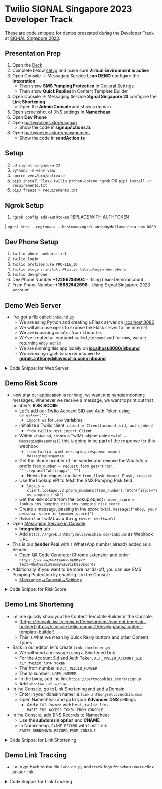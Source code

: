 # Twilio SIGNAL Singapore 2023 Developer Track

These are code snippets for demos presented during the Developer Track at [SIGNAL Singapore 2023](https://signal.twilio.com/2023/singapore).


## Presentation Prep

1. Open the [Deck](https://docs.google.com/presentation/d/15kUrOvhqseMp2Nk7Nlmw9TGIHNrXIHj55Kk360_N9K0/edit?usp=sharing)
2. Complete below [setup](#Setup) and make sure **Virtual Environment is active**
3. Open Console -> Messaging Service **Leao DEMO** configure the **Integration**
    - Then show **SMS Pumping Protection** in General Settings
    - Then show **Quick Replies** in Content Template Builder
4. Open Console -> Messaging Service **Signal Singapore 23** configure the **Link Shortening**
    - Open the **Admin Console** and show a domain
5. Open screenshot of DNS settings in **Namecheap**
6. Open **Dev Phone**
7. Open [partycookies.store/signup](partycookies.store/signup)
    - Show the code in **signupActions.ts**
8. Open [partycookies.store/management](partycookies.store/management)
    - Show the code in **sendAction.ts**


## Setup

2. `cd signal-singapore-23`
3. `python3 -m venv venv`
4. `source venv/bin/activate`
5. `pip3 install Flask twilio python-dotenv ngrok`
    OR
    `pip3 install -r requirements.txt`
6. `pip3 freeze > requirements.txt`


## Ngrok Setup

1. `ngrok config add-authtoken` [REPLACE WITH AUTHTOKEN](https://dashboard.ngrok.com/get-started/your-authtoken)

| `ngrok http --region=us --hostname=ngrok.anthonydellavecchia.com 8080`

## Dev Phone Setup

1. `twilio phone-numbers:list`
2. `twilio login`
3. `twilio profiles:use PROFILE_ID`
4. `twilio plugins:install @twilio-labs/plugin-dev-phone`
5. `twilio dev-phone`
6. Dev Phone Number **+12286788904** - Using Leao-Demo account
7. From Phone Number **+18882942698** - Using Signal Singapore 2023 account


## Demo Web Server

- I've got a file called `inbound.py`
    - We are using Python and creating a Flask server on [localhost:8080](http://localhost:8080)
    - We will also use `ngrok` to expose the Flask server to the internet
    - We are importing `modules` from `libraries`
    - We've created an endpoint called `/inbound` and for now, we are returning `Ahoy World`
    - We are running this app locally on
    **[localhost:8080/inbound](http://localhost:8080/inbound)**
    - We are using ngrok to create a tunnel to
    **[ngrok.anthonydellavecchia.com/inbound](ngrok.anthonydellavecchia.com/inbound)**

<details>
    <summary>Code Snippet for Web Server</summary>

    from flask import Flask
    from dotenv import load_dotenv
    import ngrok

    load_dotenv()

    app = Flask(__name__)
    port = 8080


    @app.route("/inbound", methods=['GET', 'POST'])
    def singapore():
        return "Ahoy, World"


    if __name__ == "__main__":
        try:
            ngrok_tunnel = ngrok.connect(port, authtoken_from_env=True, domain="ngrok.anthonydellavecchia.com")
            print("Running live at: ", ngrok_tunnel.url())
        except Exception as e:
            print("Error while starting ngrok:", e)

        app.run(host='localhost', port=port)

</details>


## Demo Risk Score

- Now that our application is running, we want it to handle incoming messages. Whenever we receive a message, we want to print out that number's **RISK SCORE**
    - Let's add our Twilio Account SID and Auth Token using `os.getenv('')`
        - `import os` for `.env` variables
    - Initialize a Twilio client, `client = Client(account_sid, auth_token)`
        - `from twilio.rest import Client`
    - Within `/inbound`, create a TwiML object using `twiml = MessagingResponse()` this is going to be part of the response for this webhook
        - `from twilio.twiml.messaging_response import MessagingResponse`
    - Get the phone number of the sender and remove the WhatsApp prefix `from_number = request.form.get("From", "").replace("whatsapp:", "")`
        - Needs the request module: `from flask import Flask, request`
    - Use the Lookup API to fetch the SMS Pumping Risk field
        - `lookup = client.lookups.v2.phone_numbers(from_number).fetch(fields="sms_pumping_risk")`
    - Get the Risk score from the lookup object `number_score = lookup.sms_pumping_risk.sms_pumping_risk_score`
    - Create a message, passing in the score `twiml.message(f"Ahoy, your personal score is {number_score}")`
    - Return the TwiML as a String `return str(twiml)`
- Open [Messaging Service in Console](https://console.twilio.com/us1/service/sms/MG24e593711be6a8813ce4e12e445d46fe/sms-service-instance-configure?frameUrl=%2Fconsole%2Fsms%2Fservices%2FMG24e593711be6a8813ce4e12e445d46fe%3Fx-target-region%3Dus1)
    - **Integration** tab
    - Add `https://ngrok.anthonydellavecchia.com/inbound` as Webhook URL
- This is our **Sender Pool** with a WhatsApp number already added as a Sender
    - Open QR Code Generator Chrome extension and enter `https://wa.me/WHATSAPP-SENDER?text=What%20is%20my%20risk%20score?`
- Additionally, if you want to be more hands-off, you can use SMS Pumping Protection by enabling it in the Console
    - [Messaging->General->Settings](https://console.twilio.com/us1/develop/sms/settings/general)

<details>
    <summary>Code Snippet for Risk Score</summary>

    from flask import Flask, request
    from dotenv import load_dotenv
    from twilio.rest import Client
    from twilio.twiml.messaging_response import MessagingResponse
    import ngrok
    import os

    load_dotenv()

    app = Flask(__name__)
    port = 8080

    account_sid = os.getenv('TWILIO_ACCOUNT_SID')
    auth_token = os.getenv('TWILIO_AUTH_TOKEN')

    client = Client(account_sid, auth_token)


    @app.route("/inbound", methods=['POST'])
    def singapore():
        twiml = MessagingResponse()

        from_number = request.values.get("From").replace("whatsapp:", "")
        lookup = client.lookups.v2.phone_numbers(from_number).fetch(fields="sms_pumping_risk")

        number_score = lookup.sms_pumping_risk['sms_pumping_risk_score']
        twiml.message(f"Ahoy, your personal score is {number_score}")

        return str(twiml)


    if __name__ == "__main__":
        try:
            ngrok_tunnel = ngrok.connect(port, authtoken_from_env=True, domain="ngrok.anthonydellavecchia.com")
            print("Running live at: ", ngrok_tunnel.url())
        except Exception as e:
            print("Error while starting ngrok:", e)

        app.run(host='localhost', port=port)

</details>


## Demo Link Shortening

- Let me quickly show you the Content Template Builder in the Console.
    - [https://console.twilio.com/us1/develop/sms/content-template-builder](https://console.twilio.com/us1/develop/sms/content-template-builder)
    - This is what we mean by Quick Reply buttons and other Content Types
- Back in our editor, let's create `link_shortener.py`
    - We will send a message using a Shortened Link
    - For the Account Sid and Auth Token, `ALT_TWILIO_ACCOUNT_SID` `ALT_TWILIO_AUTH_TOKEN`
    - The from number is `ALT_TWILIO_NUMBER`
    - The to number is `DEV_NUMBER`
    - In the body, add the link `https://partycookies.store/signup`
    - Add `shorten_urls=True`
- In the Console, go to Link Shortening and add a Domain.
    - Enter in your domain name i.e.`link.anthonydellavecchia.com`
    - Open Namecheap and go to your **Advanced DNS** settings
        - Add a `TXT Record` with host `_twilio.link` `PASTE_THE_ACCESS_TOKEN_FROM_CONSOLE`
- In the Console, add DNS Records to Namecheap
    - Use the **subdomain option** and **CNAME**
    - In Namecheap, `CNAME RECORD` with host `link` `PASTE_SUBDOMAIN_RECORD_FROM_CONSOLE`

<details>
    <summary>Code Snippet for Link Shortening</summary>

    from dotenv import load_dotenv
    from twilio.rest import Client
    import os

    load_dotenv()

    account_sid = os.getenv('ALT_TWILIO_ACCOUNT_SID')
    auth_token = os.getenv('ALT_TWILIO_AUTH_TOKEN')

    client = Client(account_sid, auth_token)


    client.messages.create(
        from_=os.getenv('ALT_MSG_SERVICE'),
        to=os.getenv('DEV_NUMBER'),
        body="Welcome to SIGNAL Singapore 🇸🇬 🏙️ https://partycookies.store/signup",
        shorten_urls=True
    )

</details>


## Demo Link Tracking
- Let's go back to the file `inbound.py` and track logs for when users click on our link

<details>
    <summary>Code Snippet for Link Tracking</summary>

    import json

    @app.route('/log', methods=['GET', 'POST'])
    def log():
        data = request.json
        print(json.dumps(data, indent=2))
        return "OK", 200

</details>